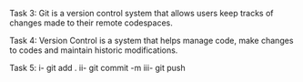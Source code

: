 Task 3:
Git is a version control system that allows users keep tracks of changes made to their remote codespaces.


Task 4:
Version Control is a system that helps manage code, make changes to codes and maintain historic modifications.

Task 5:
i- git add .
ii- git commit -m 
iii- git push